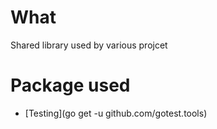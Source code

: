 # What
Shared library used by various projcet

# Package used

- [Testing](go get -u github.com/gotest.tools)